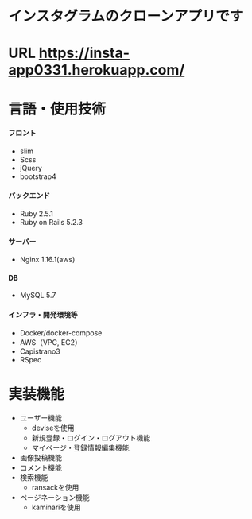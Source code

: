 # インスタグラムのクローンアプリです
# URL https://insta-app0331.herokuapp.com/

# 言語・使用技術
#### フロント
- slim
- Scss
- jQuery
- bootstrap4

#### バックエンド
- Ruby 2.5.1
- Ruby on Rails 5.2.3

#### サーバー
- Nginx 1.16.1(aws)

#### DB
- MySQL 5.7

#### インフラ・開発環境等
- Docker/docker-compose
- AWS（VPC, EC2）
- Capistrano3
- RSpec

# 実装機能
- ユーザー機能
  - deviseを使用
  - 新規登録・ログイン・ログアウト機能
  - マイページ・登録情報編集機能
- 画像投稿機能
- コメント機能
- 検索機能
  - ransackを使用
- ページネーション機能
  - kaminariを使用
